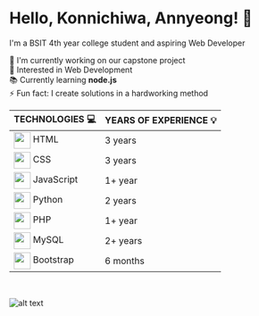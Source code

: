 # Hello, Konnichiwa, Annyeong! 👋
I'm a BSIT 4th year college student and aspiring Web Developer



🔭 I'm currently working on our capstone project
<br> 👀 Interested in Web Development
<br> 📚 Currently learning __node.js__
<br> ⚡ Fun fact: I create solutions in a hardworking method
<br>

|  __TECHNOLOGIES__ 💻  |  __YEARS OF EXPERIENCE__ 💡 |
| --- | --- |
| <a href="https://skillicons.dev"><img align="center" height="30" src="https://skillicons.dev/icons?i=html" /></a>  HTML | 3 years |
| <a href="https://skillicons.dev"><img align="center" height="30" src="https://skillicons.dev/icons?i=css" /></a>  CSS | 3 years |
| <a href="https://skillicons.dev"><img align="center" height="30" src="https://skillicons.dev/icons?i=js" /></a>  JavaScript | 1+ year |
| <a href="https://skillicons.dev"><img align="center" height="30" src="https://skillicons.dev/icons?i=python" /></a>  Python | 2 years |
| <a href="https://skillicons.dev"><img align="center" height="30" src="https://skillicons.dev/icons?i=php" /></a>  PHP | 1+ year |
| <a href="https://skillicons.dev"><img align="center" height="30" src="https://skillicons.dev/icons?i=mysql" /></a>  MySQL | 2+ years |
| <a href="https://skillicons.dev"><img align="center" height="30" src="https://skillicons.dev/icons?i=bootstrap" /></a>  Bootstrap | 6 months |
<br>

![alt text](https://cdn.myanimelist.net/s/common/uploaded_files/1539652479-c3125b79f8d130a36f763f0af99b077e.jpeg)

